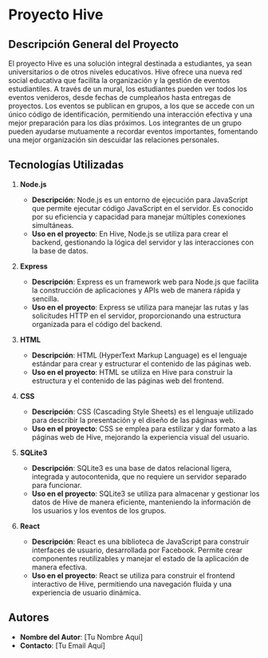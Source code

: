 # Proyecto Hive

## Descripción General del Proyecto

El proyecto Hive es una solución integral destinada a estudiantes, ya sean universitarios o de otros niveles educativos. Hive ofrece una nueva red social educativa que facilita la organización y la gestión de eventos estudiantiles. A través de un mural, los estudiantes pueden ver todos los eventos venideros, desde fechas de cumpleaños hasta entregas de proyectos. Los eventos se publican en grupos, a los que se accede con un único código de identificación, permitiendo una interacción efectiva y una mejor preparación para los días próximos. Los integrantes de un grupo pueden ayudarse mutuamente a recordar eventos importantes, fomentando una mejor organización sin descuidar las relaciones personales.

## Tecnologías Utilizadas

1. **Node.js**
   - **Descripción**: Node.js es un entorno de ejecución para JavaScript que permite ejecutar código JavaScript en el servidor. Es conocido por su eficiencia y capacidad para manejar múltiples conexiones simultáneas.
   - **Uso en el proyecto**: En Hive, Node.js se utiliza para crear el backend, gestionando la lógica del servidor y las interacciones con la base de datos.

2. **Express**
   - **Descripción**: Express es un framework web para Node.js que facilita la construcción de aplicaciones y APIs web de manera rápida y sencilla.
   - **Uso en el proyecto**: Express se utiliza para manejar las rutas y las solicitudes HTTP en el servidor, proporcionando una estructura organizada para el código del backend.

3. **HTML**
   - **Descripción**: HTML (HyperText Markup Language) es el lenguaje estándar para crear y estructurar el contenido de las páginas web.
   - **Uso en el proyecto**: HTML se utiliza en Hive para construir la estructura y el contenido de las páginas web del frontend.

4. **CSS**
   - **Descripción**: CSS (Cascading Style Sheets) es el lenguaje utilizado para describir la presentación y el diseño de las páginas web.
   - **Uso en el proyecto**: CSS se emplea para estilizar y dar formato a las páginas web de Hive, mejorando la experiencia visual del usuario.

5. **SQLite3**
   - **Descripción**: SQLite3 es una base de datos relacional ligera, integrada y autocontenida, que no requiere un servidor separado para funcionar.
   - **Uso en el proyecto**: SQLite3 se utiliza para almacenar y gestionar los datos de Hive de manera eficiente, manteniendo la información de los usuarios y los eventos de los grupos.

6. **React**
   - **Descripción**: React es una biblioteca de JavaScript para construir interfaces de usuario, desarrollada por Facebook. Permite crear componentes reutilizables y manejar el estado de la aplicación de manera efectiva.
   - **Uso en el proyecto**: React se utiliza para construir el frontend interactivo de Hive, permitiendo una navegación fluida y una experiencia de usuario dinámica.

## Autores

- **Nombre del Autor**: [Tu Nombre Aquí]
- **Contacto**: [Tu Email Aquí]

